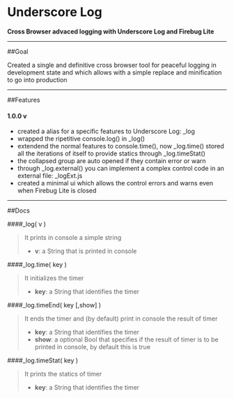 Underscore Log
==============
<b>Cross Browser advaced logging with Underscore Log and Firebug Lite</b>

----------------------------------------------------------------------------

##Goal

Created a single and definitive cross browser tool for peaceful logging in development state and which allows with a simple replace and minification to go into production

----------------------------------------------------------------------------

##Features

#### 1.0.0 v
<ul>
<li>created a alias for a specific features to Underscore Log: _log</li>
<li>wrapped the ripetitive console.log() in _log()</li>
<li>extendend the normal features to console.time(), now _log.time() stored all the iterations of itself to provide statics through _log.timeStat()</li>
<li>the collapsed group are auto opened if they contain error or warn</li>
<li>through _log.external() you can implement a complex control code in an external file: _logExt.js</li>
<li>created a minimal ui which allows the control errors and warns even when Firebug Lite is closed</li>
</ul>

----------------------------------------------------------------------------

##Docs

####_log( v )
> It prints in console a simple string
> <ul>
> <li><b>v</b>: a String that is printed in console</li>
> </ul>

####_log.time( key )
> It initializes the timer
> <ul>
> <li><b>key</b>: a String that identifies the timer</li>
> </ul>

####_log.timeEnd( key [,show] )
> It ends the timer and (by default) print in console the result of timer
> <ul>
> <li><b>key</b>: a String that identifies the timer</li>
> <li><b>show</b>: a optional Bool that specifies if the result of timer is to be printed in console, by default this is true</li>
> </ul>

####_log.timeStat( key )
> It prints the statics of timer
> <ul>
> <li><b>key</b>: a String that identifies the timer</li>
> </ul>